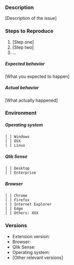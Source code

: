 ### Description

[Description of the issue]

### Steps to Reproduce

1. [Step one]
2. [Step two]
3. ...

##### Expected behavior

[What you expected to happen]

##### Actual behavior

[What actually happened]

### Environment

##### Operating system

```
[ ] Windows
[ ] OSX
[ ] Linux
```
##### Qlik Sense

```
[ ] Desktop
[ ] Enterprise
```

##### Browser

```
[ ] Chrome
[ ] Firefox
[ ] Internet Explorer
[ ] Edge
[ ] Others: XXX
```


### Versions

* Extension version: 
* Browser: 
* Qlik Sense: 
* Operating system: 
* [Other relevant versions]
